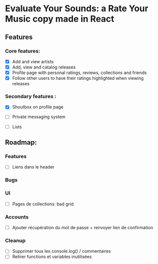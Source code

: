 # Evaluate Your Sounds: a Rate Your Music copy made in React

## Features
### Core features:
- [X] Add and view artists
- [X] Add, view and catalog releases
- [X] Profile page with personal ratings, reviews, collections and friends
- [X] Follow other users to have their ratings highlighted when viewing releases

### Secondary features :
- [X] Shoutbox on profile page
- [ ] Private messaging system
- [ ] Lists


## Roadmap:
### Features
- [ ] Liens dans le header

### Bugs

### UI
- [ ] Pages de collections: bad grid

### Accounts
- [ ] Ajouter récupération du mot de passe + renvoyer lien de confirmation

### Cleanup
- [ ] Supprimer tous les console.log() / commentaires
- [ ] Retirer functions et variables inutilisées